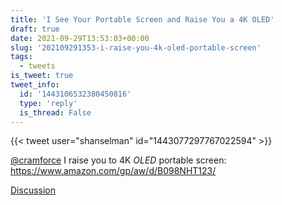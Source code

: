 ```yaml
---
title: 'I See Your Portable Screen and Raise You a 4K OLED'
draft: true
date: 2021-09-29T13:53:03+00:00
slug: '202109291353-i-raise-you-4k-oled-portable-screen'
tags:
  - tweets
is_tweet: true
tweet_info:
  id: '1443106532380450816'
  type: 'reply'
  is_thread: False
---
```




{{< tweet user="shanselman" id="1443077297767022594" >}}

[@cramforce](https://x.com/cramforce) I raise you to 4K *OLED* portable screen: <https://www.amazon.com/gp/aw/d/B098NHT123/>

[Discussion](https://x.com/sytelus/status/1443106532380450816)
